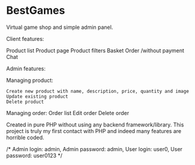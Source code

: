 # BestGames

Virtual game shop and simple admin panel.

Client features:

  Product list
  Product page
  Product filters
  Basket
  Order /without payment
  Chat


Admin features:

  Managing product:
  
    Create new product with name, description, price, quantity and image
    Update existing product
    Delete product
    
  Managing order:
    Order list
    Edit order
    Delete order



Created in pure PHP without using any backend framework/library.
This project is truly my first contact with PHP and indeed many features are horrible coded.

/*
Admin login: admin,
Admin password: admin,
User login: user0,
User password: user0123
*/
